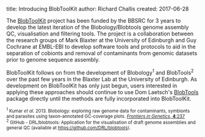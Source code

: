 title: Introducing BlobToolKit
author: Richard Challis
created: 2017-06-28


The [BlobToolKit](http://blobtoolkit.genomehubs.org) project has been funded by the BBSRC for 3 years to
develop the latest iteration of the Blobology/Blobtools genome assembly QC, visualisation
and filtering tools. The project is a collaboration between the research groups
of Mark Blaxter at the University of Edinburgh and Guy Cochrane at EMBL-EBI[]() to develop
software tools and protocols to aid in the separation of cobionts and removal of
contaminants from genomic datasets prior to genome sequence assembly.

BlobToolKit follows on from the development of
Blobology<sup>1</sup> and BlobTools<sup>2</sup> over
the past few years in the Blaxter Lab at the University of Edinburgh.
As development on BlobToolKit has only just begun,
users interested in applying these approaches should continue to use Dom Laetsch's
<a href ="https://drl.github.io/blobtools/">BlobTools</a> package directly until
the methods are fully incorporated into BlobToolKit.

<small><sup>1</sup>
  Kumar <em>et al.</em> 2013. Blobology: exploring raw genome data for contaminants, symbionts
  and parasites using taxon-annotated GC-coverage plots.
  <a href="https://www.ncbi.nlm.nih.gov/pmc/articles/PMC3843372/"><em>Frontiers in Genetics</em>, <b>4</b>:237
</a></small>
<br/>
<small><sup>2</sup>
  GitHub - DRL/blobtools: Application for the visualisation of draft genome assemblies and general QC
   (available at <a href="https://github.com/DRL/blobtools">https://github.com/DRL/blobtools</a>).
</a></small>
